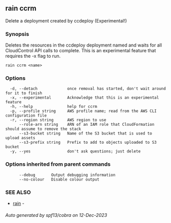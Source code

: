 ## rain ccrm

Delete a deployment created by ccdeploy (Experimental!)

### Synopsis

Deletes the resources in the ccdeploy deployment named <name> and waits for all CloudControl API calls to complete. This is an experimental feature that requires the -x flag to run.

```
rain ccrm <name>
```

### Options

```
  -d, --detach             once removal has started, don't wait around for it to finish
  -x, --experimental       Acknowledge that this is an experimental feature
  -h, --help               help for ccrm
  -p, --profile string     AWS profile name; read from the AWS CLI configuration file
  -r, --region string      AWS region to use
      --role-arn string    ARN of an IAM role that CloudFormation should assume to remove the stack
      --s3-bucket string   Name of the S3 bucket that is used to upload assets
      --s3-prefix string   Prefix to add to objects uploaded to S3 bucket
  -y, --yes                don't ask questions; just delete
```

### Options inherited from parent commands

```
      --debug       Output debugging information
      --no-colour   Disable colour output
```

### SEE ALSO

* [rain](index.md)	 - 

###### Auto generated by spf13/cobra on 12-Dec-2023
